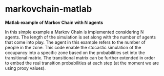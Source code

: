 # markovchain-matlab
**Matlab example of Markov Chain with N agents**

In this simple example a Markov Chain is implemented considering N agents. 
The length of the simulation is set along with the number of agents that come into play. 
The agent in this example refers to the number of people in the zone. 
This code enable the stocastic simulation of the occupancy into a specific zone based on the probabilities set into the transitional matrix. 
The transitional matrix can be further extended in order to embed the real transition probabilities at each step (at the moment we are using proxy values).
